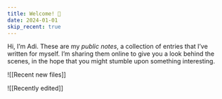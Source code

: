 ```yaml
---
title: Welcome! 👋
date: 2024-01-01
skip_recent: true
---
```

Hi, I’m Adi. These are my _public notes_, a collection of entries that I’ve written for myself. I’m sharing them online to give you a look behind the scenes, in the hope that you might stumble upon something interesting.

![[Recent new files]]

![[Recently edited]]
